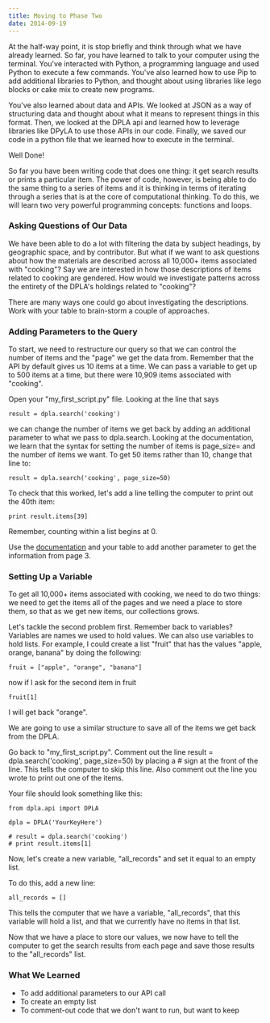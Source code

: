 ```yaml
---
title: Moving to Phase Two
date: 2014-09-19
---
```


At the half-way point, it is stop briefly and think through what we have already learned. So far, you have learned to talk to your computer using the terminal. You've interacted with Python, a programming language and used Python to execute a few commands. You've also learned how to use Pip to add additional libraries to Python, and thought about using libraries like lego blocks or cake mix to create new programs. 

You've also learned about data and APIs. We looked at JSON as a way of structuring data and thought about what it means to represent things in this format. Then, we looked at the DPLA api and learned how to leverage libraries like DPyLA to use those APIs in our code. Finally, we saved our code in a python file that we learned how to execute in the terminal.

Well Done!

So far you have been writing code that does one thing: it get search results or prints a particular item. The power of code, however, is being able to do the same thing to a series of items and it is thinking in terms of iterating through a series that is at the core of computational thinking. To do this, we will learn two very powerful programming concepts: functions and loops.


### Asking Questions of Our Data

We have been able to do a lot with filtering the data by subject headings, by geographic space, and by contributor. But what if we want to ask questions about how the materials are described across all 10,000+ items associated with "cooking"? Say we are interested in how those descriptions of items related to cooking are gendered. How would we investigate patterns across the entirety of the DPLA's holdings related to "cooking"?

There are many ways one could go about investigating the descriptions. Work with your table to brain-storm a couple of approaches.
 


### Adding Parameters to the Query

To start, we need to restructure our query so that we can control the number of items and the "page" we get the data from. Remember that the API by default gives us 10 items at a time. We can pass a variable to get up to 500 items at a time, but there were 10,909 items associated with "cooking".


Open your "my_first_script.py" file. Looking at the line that says 

	result = dpla.search('cooking')

we can change the number of items we get back by adding an additional parameter to what we pass to dpla.search. Looking at the documentation, we learn that the syntax for setting the number of items is <span class="command">page_size=</span> and the number of items we want. To get 50 items rather than 10, change that line to:

	result = dpla.search('cooking', page_size=50)

To check that this worked, let's add a line telling the computer to print out the 40th item:

	print result.items[39]

Remember, counting within a list begins at 0.

Use the [documentation](https://github.com/bibliotechy/DPyLA) and your table to add another parameter to get the information from page 3.


### Setting Up a Variable

To get all 10,000+ items associated with cooking, we need to do two things: we need to get the items all of the pages and we need a place to store them, so that as we get new items, our collections grows.

Let's tackle the second problem first. Remember back to variables? Variables are names we used to hold values. We can also use variables to hold lists. For example, I could create a list "fruit" that has the values "apple, orange, banana" by doing the following:

	fruit = ["apple", "orange", "banana"]

now if I ask for the second item in fruit

	fruit[1]

I will get back "orange".

We are going to use a similar structure to save all of the items we get back from the DPLA.

Go back to "my_first_script.py". Comment out the line <span class="command">result = dpla.search('cooking', page_size=50)</span> by placing a # sign at the front of the line. This tells the computer to skip this line. Also comment out the line you wrote to print out one of the items.

Your file should look something like this: 

	from dpla.api import DPLA

	dpla = DPLA('YourKeyHere')
	
	# result = dpla.search('cooking')
	# print result.items[1]

Now, let's create a new variable, "all_records" and set it equal to an empty list.

To do this, add a new line:

	all_records = []

This tells the computer that we have a variable, "all_records", that this variable will hold a list, and that we currently have no items in that list.

Now that we have a place to store our values, we now have to tell the computer to get the search results from each page and save those results to the "all_records" list.

### What We Learned

- To add additional parameters to our API call
- To create an empty list
- To comment-out code that we don't want to run, but want to keep
